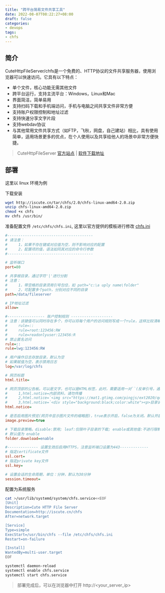 ```yaml
---
title: "跨平台简易文件共享工具"
date: 2022-08-07T08:22:27+08:00
draft: false
categories: 
- devops
tags:
- chfs
---
```


## 简介

CuteHttpFileServer/chfs是一个免费的、HTTP协议的文件共享服务器，使用浏览器可以快速访问。它具有以下特点：

- 单个文件，核心功能无需其他文件
- 跨平台运行，支持主流平台：Windows，Linux和Mac
- 界面简洁，简单易用
- 支持扫码下载和手机端访问，手机与电脑之间共享文件非常方便
- 支持账户权限控制和地址过滤
- 支持快速分享文字片段
- 支持webdav协议
- 与其他常用文件共享方式（如FTP，飞秋，网盘，自己建站）相比，具有使用简单，适用场景更多的优点，在个人使用以及共享给他人的场景中非常方便快捷。


> CuteHttpFileServer [官方站点](http://iscute.cn/chfs) | [软件下载地址](http://iscute.cn/tar/chfs/)

## 部署

这里以 linux 环境为例

下载安装

```bash
wget http://iscute.cn/tar/chfs/2.0/chfs-linux-amd64-2.0.zip
unzip chfs-linux-amd64-2.0.zip
chmod +x chfs
mv chfs /usr/bin/
```

准备配置文件 `/etc/chfs/chfs.ini`, 这里以官方提供的模板进行修改 [chfs.ini](http://iscute.cn/asset/chfs.ini)

```ini
#---------------------------------------
# 请注意：
#     1，如果不存在键或对应值为空，则不影响对应的配置
#     2，配置项的值，语法如同其对应的命令行参数
#---------------------------------------

# 监听端口
port=80

# 共享根目录，通过字符'|'进行分割
# 注意：
#     1，带空格的目录须用引号包住，如 path="c:\a uply name\folder"
#     2，可配置多个path，分别对应不同的目录
path=/data/fileserver

# IP地址过滤
allow=

#----------------- 账户控制规则 -------------------
# 注意：该键值可以同时存在多个，你可以将每个用户的访问规则写成一个rule，这样比较清晰，如：
#     rule=::
#     rule=root:123456:RW
#     rule=readonlyuser:123456:R
# 禁止匿名访问
rule=::
rule=lwg:123456:RW

# 用户操作日志存放目录，默认为空
# 如果赋值为空，表示禁用日志
log=/var/log/chfs

# 网页标题
html.title=

# 网页顶部的公告板。可以是文字，也可以是HTML标签，此时，需要适用一对``(反单引号，通过键盘左上角的ESC键下面的那个键输出)来包住所有HTML标签。几个例子：
#     1,html.notice=内部资料，请勿传播
#     2,html.notice=`<img src="https://mat1.gtimg.com/pingjs/ext2020/qqindex2018/dist/img/qq_logo_2x.png" width="100%"/>`
#     3,html.notice=`<div style="background:black;color:white"><p>目录说明：</p><ul>一期工程：一期工程资料目录</ul><ul>二期工程：二期工程资料目录</ul></div>`
html.notice=

# 是否启用图片预览(网页中显示图片文件的缩略图)，true表示开启，false为关闭。默认开启
image.preview=true

# 下载目录策略。disable:禁用; leaf:仅限叶子目录的下载; enable或其他值:不进行限制。
# 默认值为 enable
folder.download=enable

#-------------- 设置生效后启用HTTPS，注意监听端口设置为443-------------
# 指定certificate文件
ssl.cert=
# 指定private key文件
ssl.key=

# 设置会话的生命周期，单位：分钟，默认为30分钟
session.timeout=
```


配置为系统服务

```bash
cat >/usr/lib/systemd/system/chfs.service<<EOF
[Unit]
Description=Cute HTTP File Server
Documentation=http://iscute.cn/chfs
After=network.target

[Service]
Type=simple
ExecStart=/usr/bin/chfs --file /etc/chfs/chfs.ini
Restart=on-failure

[Install]
WantedBy=multi-user.target
EOF

systemctl daemon-reload
systemctl enable chfs.service
systemctl start chfs.service
```

> 部署完成后，可以在浏览器中打开 http://<your_server_ip> 